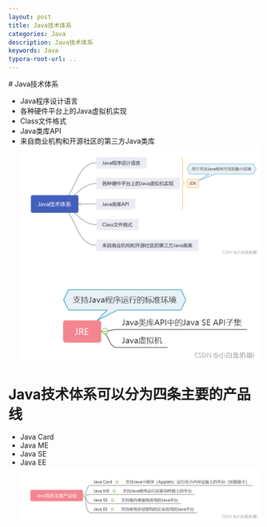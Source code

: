 ```yaml
---
layout: post
title: Java技术体系
categories: Java
description: Java技术体系
keywords: Java
typora-root-url: ..
---
```



﻿# Java技术体系
- Java程序设计语言
- 各种硬件平台上的Java虚拟机实现
- Class文件格式
- Java类库API
- 来自商业机构和开源社区的第三方Java类库 
![在这里插入图片描述](/images/posts/java-tech-system/b789cd8249c1418db64280fcc9f89288.png)
![在这里插入图片描述](/images/posts/java-tech-system/258590d46ed84b708e5c9faab6abb04d.png)

# Java技术体系可以分为四条主要的产品线
- Java Card
- Java ME
- Java SE
- Java EE
![在这里插入图片描述](/images/posts/java-tech-system/42486cabff0b43dbbb27336f6d34f470.png)
<!--stackedit_data:
eyJoaXN0b3J5IjpbLTIwNjY3MTc3MDddfQ==
-->